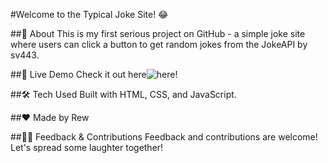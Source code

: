 #Welcome to the Typical Joke Site! 😂

##🚀 About
This is my first serious project on GitHub - a simple joke site where users can click a button to get random jokes from the JokeAPI by sv443.

##🔗 Live Demo
Check it out here![here!](https://typical-joke-site.vercel.app/)

##🛠️ Tech Used
Built with HTML, CSS, and JavaScript.

##❤️ Made by
Rew

##👨‍💻 Feedback & Contributions
Feedback and contributions are welcome! Let's spread some laughter together!
